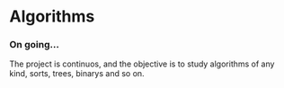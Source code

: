# Algorithms

### On going...

The project is continuos, and the objective is to study algorithms of any kind, sorts, trees, binarys and so on.
